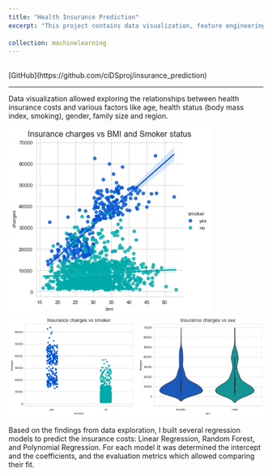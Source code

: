 ```yaml
---
title: "Health Insurance Prediction"
excerpt: "This project contains data visualization, feature engineering and building linear regression models for predicting insurance costs using medical personal expenses billed by a health insurance company.<br/>"

collection: machinelearning
---
```

<br/>
[GitHub](https://github.com/ciDSproj/insurance_prediction)

---


Data visualization allowed exploring the relationships between health insurance costs and various factors like age, health status (body mass index, smoking), gender, family size and region. 



<img src='/images/ml2_charges_bmi.png'>



<img src='/images/ml2_charges_smoker.png'>



Based on the findings from data exploration, I built several regression models to predict the insurance costs: Linear Regression, Random Forest, and Polynomial Regression. For each model it was determined the intercept and the coefficients, and the evaluation metrics which allowed comparing their fit.